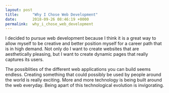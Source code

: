 ```yaml
---
layout: post
title:      "Why I Chose Web Development"
date:       2018-09-26 08:46:19 +0000
permalink:  why_i_chose_web_development
---
```



I decided to pursue web development because I think it is a great way to allow myself to be creative and better position myself for a career path that is in high demand. Not only do I want to create websites that are aesthetically pleasing, but I want to create dynamic pages that really captures its users. 

The possiblities of the different web applications you can build seems endless. Creating something that could possibly be used by people around the world is really exciting. More and more technology is being built around the web everyday. Being apart of this technological evolution is invigorating. 

